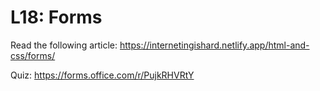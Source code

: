 # L18: Forms

Read the following article:
https://internetingishard.netlify.app/html-and-css/forms/

Quiz: https://forms.office.com/r/PujkRHVRtY
